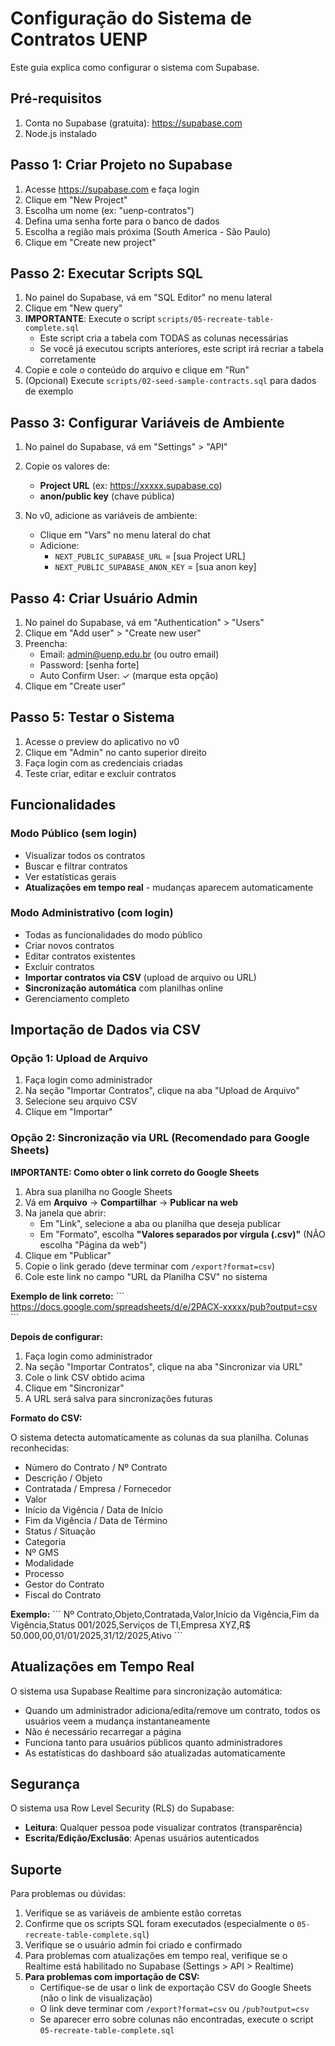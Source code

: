 # Configuração do Sistema de Contratos UENP

Este guia explica como configurar o sistema com Supabase.

## Pré-requisitos

1. Conta no Supabase (gratuita): https://supabase.com
2. Node.js instalado

## Passo 1: Criar Projeto no Supabase

1. Acesse https://supabase.com e faça login
2. Clique em "New Project"
3. Escolha um nome (ex: "uenp-contratos")
4. Defina uma senha forte para o banco de dados
5. Escolha a região mais próxima (South America - São Paulo)
6. Clique em "Create new project"

## Passo 2: Executar Scripts SQL

1. No painel do Supabase, vá em "SQL Editor" no menu lateral
2. Clique em "New query"
3. **IMPORTANTE**: Execute o script `scripts/05-recreate-table-complete.sql`
   - Este script cria a tabela com TODAS as colunas necessárias
   - Se você já executou scripts anteriores, este script irá recriar a tabela corretamente
4. Copie e cole o conteúdo do arquivo e clique em "Run"
5. (Opcional) Execute `scripts/02-seed-sample-contracts.sql` para dados de exemplo

## Passo 3: Configurar Variáveis de Ambiente

1. No painel do Supabase, vá em "Settings" > "API"
2. Copie os valores de:
   - **Project URL** (ex: https://xxxxx.supabase.co)
   - **anon/public key** (chave pública)

3. No v0, adicione as variáveis de ambiente:
   - Clique em "Vars" no menu lateral do chat
   - Adicione:
     - `NEXT_PUBLIC_SUPABASE_URL` = [sua Project URL]
     - `NEXT_PUBLIC_SUPABASE_ANON_KEY` = [sua anon key]

## Passo 4: Criar Usuário Admin

1. No painel do Supabase, vá em "Authentication" > "Users"
2. Clique em "Add user" > "Create new user"
3. Preencha:
   - Email: admin@uenp.edu.br (ou outro email)
   - Password: [senha forte]
   - Auto Confirm User: ✓ (marque esta opção)
4. Clique em "Create user"

## Passo 5: Testar o Sistema

1. Acesse o preview do aplicativo no v0
2. Clique em "Admin" no canto superior direito
3. Faça login com as credenciais criadas
4. Teste criar, editar e excluir contratos

## Funcionalidades

### Modo Público (sem login)
- Visualizar todos os contratos
- Buscar e filtrar contratos
- Ver estatísticas gerais
- **Atualizações em tempo real** - mudanças aparecem automaticamente

### Modo Administrativo (com login)
- Todas as funcionalidades do modo público
- Criar novos contratos
- Editar contratos existentes
- Excluir contratos
- **Importar contratos via CSV** (upload de arquivo ou URL)
- **Sincronização automática** com planilhas online
- Gerenciamento completo

## Importação de Dados via CSV

### Opção 1: Upload de Arquivo
1. Faça login como administrador
2. Na seção "Importar Contratos", clique na aba "Upload de Arquivo"
3. Selecione seu arquivo CSV
4. Clique em "Importar"

### Opção 2: Sincronização via URL (Recomendado para Google Sheets)

**IMPORTANTE: Como obter o link correto do Google Sheets**

1. Abra sua planilha no Google Sheets
2. Vá em **Arquivo** → **Compartilhar** → **Publicar na web**
3. Na janela que abrir:
   - Em "Link", selecione a aba ou planilha que deseja publicar
   - Em "Formato", escolha **"Valores separados por vírgula (.csv)"** (NÃO escolha "Página da web")
4. Clique em "Publicar"
5. Copie o link gerado (deve terminar com `/export?format=csv`)
6. Cole este link no campo "URL da Planilha CSV" no sistema

**Exemplo de link correto:**
\`\`\`
https://docs.google.com/spreadsheets/d/e/2PACX-xxxxx/pub?output=csv
\`\`\`

**Depois de configurar:**
1. Faça login como administrador
2. Na seção "Importar Contratos", clique na aba "Sincronizar via URL"
3. Cole o link CSV obtido acima
4. Clique em "Sincronizar"
5. A URL será salva para sincronizações futuras

**Formato do CSV:**

O sistema detecta automaticamente as colunas da sua planilha. Colunas reconhecidas:
- Número do Contrato / Nº Contrato
- Descrição / Objeto
- Contratada / Empresa / Fornecedor
- Valor
- Início da Vigência / Data de Início
- Fim da Vigência / Data de Término
- Status / Situação
- Categoria
- Nº GMS
- Modalidade
- Processo
- Gestor do Contrato
- Fiscal do Contrato

**Exemplo:**
\`\`\`
Nº Contrato,Objeto,Contratada,Valor,Início da Vigência,Fim da Vigência,Status
001/2025,Serviços de TI,Empresa XYZ,R$ 50.000,00,01/01/2025,31/12/2025,Ativo
\`\`\`

## Atualizações em Tempo Real

O sistema usa Supabase Realtime para sincronização automática:
- Quando um administrador adiciona/edita/remove um contrato, todos os usuários veem a mudança instantaneamente
- Não é necessário recarregar a página
- Funciona tanto para usuários públicos quanto administradores
- As estatísticas do dashboard são atualizadas automaticamente

## Segurança

O sistema usa Row Level Security (RLS) do Supabase:
- **Leitura**: Qualquer pessoa pode visualizar contratos (transparência)
- **Escrita/Edição/Exclusão**: Apenas usuários autenticados

## Suporte

Para problemas ou dúvidas:
1. Verifique se as variáveis de ambiente estão corretas
2. Confirme que os scripts SQL foram executados (especialmente o `05-recreate-table-complete.sql`)
3. Verifique se o usuário admin foi criado e confirmado
4. Para problemas com atualizações em tempo real, verifique se o Realtime está habilitado no Supabase (Settings > API > Realtime)
5. **Para problemas com importação de CSV:**
   - Certifique-se de usar o link de exportação CSV do Google Sheets (não o link de visualização)
   - O link deve terminar com `/export?format=csv` ou `/pub?output=csv`
   - Se aparecer erro sobre colunas não encontradas, execute o script `05-recreate-table-complete.sql`
